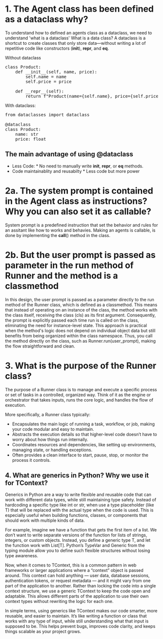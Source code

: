 # 1. The Agent class has been defined as a dataclass why?
To understand how to defined an agents class as a dataclass, we need to understand 'what is a dataclass'
What is a data class?
A dataclass is a shortcut to create classes that only store data—without writing a lot of repetitive code like constructors (__init__), __repr__, and __eq__.

Without dataclass
<pre lang='markdown'>
class Product:
    def __init__(self, name, price):
        self.name = name
        self.price = price

    def __repr__(self):
        return f"Product(name={self.name}, price={self.price})"
</pre>

With dataclass:
<pre lang='markdown'>
from dataclasses import dataclass

@dataclass
class Product:
    name: str
    price: float
</pre>

## The main advantage of using @dataclass
- Less Code:
       * No need to manually write __init__, __repr__, or __eq__ methods.
- Code maintainablity and reusabilty 
       * Less code but more power


# 2a. The system prompt is contained in the Agent class as instructions? Why you can also set it as callable?
System prompt is a predefined instruction that set the behavior and rules for an assitant like how to works and behavies. Making an agents is callable, is  done by implementing the __call__() method in the class. 

# 2b. But the user prompt is passed as parameter in the run method of Runner and the method is a classmethod
In this design, the user prompt is passed as a parameter directly to the run method of the Runner class, which is defined as a classmethod. This means that instead of operating on an instance of the class, the method works with the class itself, receiving the class (cls) as its first argument. Consequently, the prompt is explicitly passed each time run is called on the class, eliminating the need for instance-level state. This approach is practical when the method's logic does not depend on individual object data but still benefits from being organized within the class namespace. Thus, you call the method directly on the class, such as Runner.run(user_prompt), making the flow straightforward and clean.

# 3. What is the purpose of the Runner class?

The purpose of a Runner class is to manage and execute a specific process or set of tasks in a controlled, organized way. Think of it as the engine or orchestrator that takes inputs, runs the core logic, and handles the flow of execution.

More specifically, a Runner class typically:
- Encapsulates the main logic of running a task, workflow, or job, making your code modular and easy to maintain.
- Abstracts the execution details so that higher-level code doesn’t have to worry about how things run internally.
- Coordinates resources and dependencies, like setting up environments, managing state, or handling exceptions.
- Often provides a clean interface to start, pause, stop, or monitor the process it controls.


## 4. What are generics in Python? Why we use it for TContext?
Generics in Python are a way to write flexible and reusable code that can work with different data types, while still maintaining type safety. Instead of hardcoding a specific type like int or str, when use a type placeholder (like T) that will be replaced with the actual type when the code is used. This is especially useful when building functions, classes, or components that should work with multiple kinds of data.

For example, imagine we have a function that gets the first item of a list. We don’t want to write separate versions of the function for lists of strings, integers, or custom objects. Instead, you define a generic type T, and let the function work with List[T]. Python’s TypeVar and Generic from the typing module allow you to define such flexible structures without losing type awareness.

Now, when it comes to TContext, this is a common pattern in web frameworks or larger applications where a “context” object is passed around. This context can hold anything — user data, database sessions, authentication tokens, or request metadata — and it might vary from one part of the application to another. Rather than locking the code into a single context structure, we use a generic TContext to keep the code open and adaptable. This allows different parts of the application to use their own context types without rewriting the logic for each one.

In simple terms, using generics like TContext makes our code smarter, more reusable, and easier to maintain. It’s like writing a function or class that works with any type of input, while still understanding what that input is supposed to be. This helps prevent bugs, improves code clarity, and keeps things scalable as your project grows.